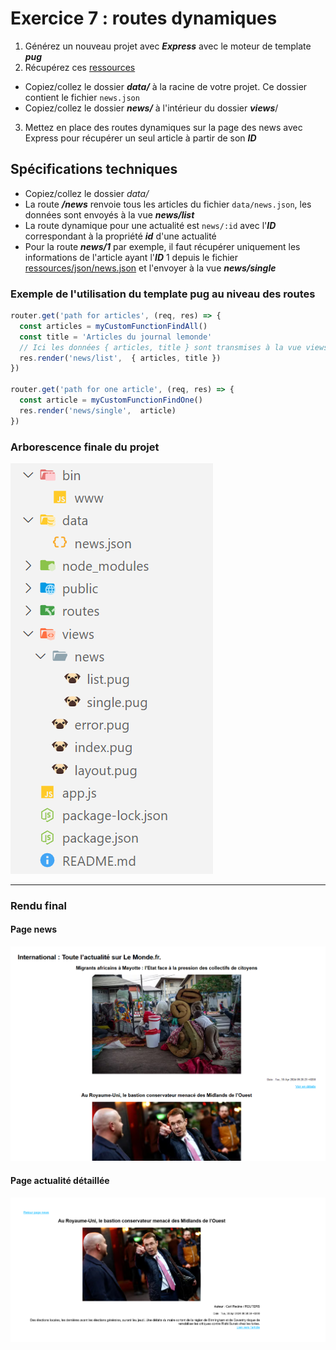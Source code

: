 # Exercice 7 : routes dynamiques

1. Générez un nouveau projet avec ***Express*** avec le moteur de template ***pug***
2. Récupérez ces [ressources](./ressources/ex7.zip)
- Copiez/collez le dossier ***data/*** à la racine de votre projet. Ce dossier contient le fichier `news.json`
- Copiez/collez le dossier ***news/*** à l'intérieur du dossier ***views***/
3. Mettez en place des routes dynamiques sur la page des news avec Express pour récupérer un seul article à partir de son ***ID***

## Spécifications techniques

- Copiez/collez le dossier *data/*
- La route ***/news*** renvoie tous les articles du fichier `data/news.json`, les données sont envoyés à la vue ***news/list***
- La route dynamique pour une actualité est `news/:id` avec l'***ID*** correspondant à la propriété ***id*** d'une actualité
- Pour la route ***news/1*** par exemple, il faut récupérer uniquement les informations de l'article ayant l'***ID*** 1 depuis le fichier [ressources/json/news.json](./ressources/ex7.zip) et l'envoyer à la vue ***news/single***

### Exemple de l'utilisation du template pug au niveau des routes

```js
router.get('path for articles', (req, res) => {
  const articles = myCustomFunctionFindAll()
  const title = 'Articles du journal lemonde'
  // Ici les données { articles, title } sont transmises à la vue views/news/list.pug pour l'affichage
  res.render('news/list',  { articles, title })
})

router.get('path for one article', (req, res) => {
  const article = myCustomFunctionFindOne()
  res.render('news/single',  article)
})
```
### Arborescence finale du projet

![arbo](./ressources/img/ex7/arborescence.PNG)

---

### Rendu final

#### Page news

![news](./ressources/img/ex7/news.PNG)

#### Page actualité détaillée

![details](./ressources/img/ex7/news_details.png)

